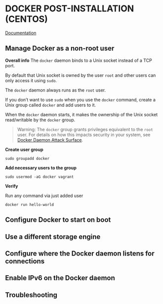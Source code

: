 # DOCKER POST-INSTALLATION (CENTOS)

[Documentation](https://docs.docker.com/install/linux/linux-postinstall/)

## Manage Docker as a non-root user

**Overall info**
The `docker` daemon binds to a Unix socket instead of a TCP port. 

By default that Unix socket is owned by the user `root` and other users can only access it using `sudo`. 

The `docker` daemon always runs as the `root` user.


If you don’t want to use `sudo` when you use the `docker` command, create a Unix group called `docker` and add users to it. 

When the `docker` daemon starts, it makes the ownership of the Unix socket read/writable by the `docker` group.

> Warning: The `docker` group grants privileges equivalent to the `root` user. For details on how this impacts security in your system, see [Docker Daemon Attack Surface](https://docs.docker.com/engine/security/security/#docker-daemon-attack-surface).

**Create user group**
```
sudo groupadd docker
```

**Add necessary users to the group**
```
sudo usermod -aG docker vagrant
```

**Verify**

Run any command via just added user
```
docker run hello-world
```



## Configure Docker to start on boot

## Use a different storage engine

## Configure where the Docker daemon listens for connections

## Enable IPv6 on the Docker daemon

## Troubleshooting




















